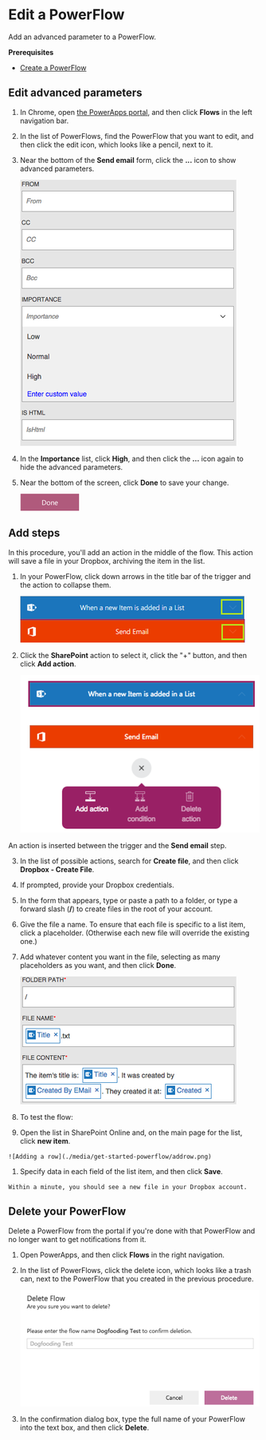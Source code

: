 <properties
    pageTitle="Edit a PowerFlow"
    description="Edit a PowerFlow to use advanced parameters."
    services="powerapps"
    authors="aftowen"
 />

<tags
   ms.service="powerapps"
   ms.devlang="na"
   ms.topic="article"
   ms.tgt_pltfrm="na"
   ms.workload="na"
   ms.date="10/19/2015"
   ms.author="anneta"/>

# Edit a PowerFlow #
Add an advanced parameter to a PowerFlow.

**Prerequisites**

- [Create a PowerFlow](get-started-powerflow.md)

## Edit advanced parameters

1. In Chrome, open [the PowerApps portal](https://portal.kratosapps.com/), and then click **Flows** in the left navigation bar.

2. In the list of PowerFlows, find the PowerFlow that you want to edit, and then click the edit icon, which looks like a pencil, next to it.

3. Near the bottom of the **Send email** form, click the **...** icon to show advanced parameters.

    ![Sharepoint triggers](./media/advanced-parameters-powerflow/advanced.png)

4. In the **Importance** list, click **High**, and then click the **...** icon again to hide the advanced parameters.

6. Near the bottom of the screen, click **Done** to save your change.

    ![Click the done button](./media/get-started-powerflow/done2.png)

## Add steps ##

In this procedure, you'll add an action in the middle of the flow. This action will save a file in your Dropbox, archiving the item in the list.

1. In your PowerFlow, click down arrows in the title bar of the trigger and the action to collapse them.

    ![Arrows to collapse trigger and action](./media/advanced-parameters-powerflow/down-arrows.png)

1. Click the **SharePoint** action to select it, click the "+" button, and then click **Add action**.

    ![Collapsed add](./media/advanced-parameters-powerflow/collapsed.png)

  An action is inserted between the trigger and the **Send email** step.

3. In the list of possible actions, search for **Create file**, and then click **Dropbox - Create File**.

1. If prompted, provide your Dropbox credentials.

4. In the form that appears, type or paste a path to a folder, or type a forward slash (**/**) to create files in the root of your account.

5. Give the file a name. To ensure that each file is specific to a list item, click a placeholder. (Otherwise each new file will override the existing one.)

6. Add whatever content you want in the file, selecting as many placeholders as you want, and then click **Done**.

    ![Token added to the field](./media/advanced-parameters-powerflow/dropbox.png)

8. To test the flow:
  1. Open the list in SharePoint Online and, on the main page for the list, click **new item**.

    ![Adding a row](./media/get-started-powerflow/addrow.png)

  1. Specify data in each field of the list item, and then click **Save**.

    Within a minute, you should see a new file in your Dropbox account.

## Delete your PowerFlow ##

Delete a PowerFlow from the portal if you're done with that PowerFlow and no longer want to get notifications from it.
1. Open PowerApps, and then click **Flows** in the right navigation.

2. In the list of PowerFlows, click the delete icon, which looks like a trash can, next to the PowerFlow that you created in the previous procedure.

    ![Delete confirmation](./media/advanced-parameters-powerflow/delete.png)

3. In the confirmation dialog box, type the full name of your PowerFlow into the text box, and then click **Delete**.
